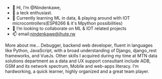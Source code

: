 - 👋 Hi, I’m @Nindenkawe,
- 👀 a teck enthusiast.
- 🌱 Currently learning ML in data, & playing around with IOT microcontrollers(ESP8266 & it's Mpython possibilities)
- 💞️ I’m looking to collaborate on ML & IOT related projects
- 📫 email:nindenkawe@ihute.rw

More about me...
Debugger, backend web developer, fluent in languages like Python, JavaScript, with a broad understanding of Django, django_rest frameworks, and VueJs. Other skills I acquired during my time at MTN data solutions department as a data and UX support consultant include ADB, GSM and its network spectrum, Mobile and web-apps literacy. I’m hardworking, a quick learner, highly organized and a great team player.
